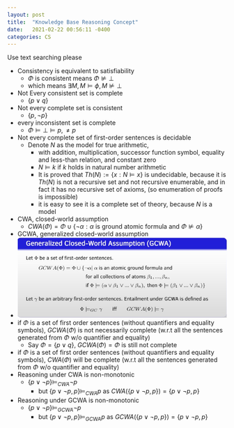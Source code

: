 ```yaml
---
layout: post
title:  "Knowledge Base Reasoning Concept"
date:   2021-02-22 00:56:11 -0400
categories: CS
---
```

Use text searching please

* Consistency is equivalent to satisfiability
  * $\Phi$ is consistent means $\Phi \not \models \bot$ 
  * which means $\exists M, M \models \phi, M \not \models \bot$
* Not Every consistent set is complete
  * $\{p \lor q\}$
* Not every complete set is consistent
  * $\{p, \neg p\}$
* every inconsistent set is complete
  * $\Phi \models \bot \models p, \neq p$
* Not every complete set of first-order sentences is decidable
  * Denote $N$ as the model for true arithmetic,
    * with addition, multiplication, successor function symbol, equality and less-than relation, and constant zero
    * $N \models k$ if $k$ holds in natural number arithmetic
    * It is proved that $Th(N) := \{x : N \models x\}$ is undecidable, because it is $Th(N)$ is not a recursive set and not recursive enumerable, and in fact it has no recursive set of axioms, (so enumeration of proofs is impossible)
    * it is easy to see it is a complete set of theory, because $N$ is a model
* CWA, closed-world assumption
  * $CWA(\Phi) = \Phi \cup \{ \neg \alpha : \alpha \text{ is ground atomic formula and } \Phi \not \models \alpha  \}$
* GCWA, generalized closed-world assumption
* ![](../assets/img/2021-03-04-21-42-16.png)
* if $\Phi$ is a set of first order sentences (without quantifiers and equality symbols), $GCWA(\Phi)$ is not necessarily complete (w.r.t all the sentences generated from $\Phi$ w/o quantifier and equality)
  * Say $\Phi=\{p \lor q\}$, $GCWA(\Phi) = \Phi$ is still not complete
* if $\Phi$ is a set of first order sentences (without quantifiers and equality symbols), $CWA(\Phi)$ will be complete (w.r.t all the sentences generated from $\Phi$ w/o quantifier and equality)
* Reasoning under CWA is non-monotonic
  * $\{p \lor \neg p\} \models_{CWA} \neg p$ 
    * but $\{p \lor \neg p, p\} \models_{CWA} p$ as $CWA(\{p \lor \neg p, p\}) = \{p \lor \neg p, p\}$
* Reasoning under GCWA is non-monotonic
  * $\{p \lor \neg p\} \models_{GCWA} \neg p$ 
    * but $\{p \lor \neg p, p\} \models_{GCWA} p$ as $GCWA(\{p \lor \neg p, p\}) = \{p \lor \neg p, p\}$